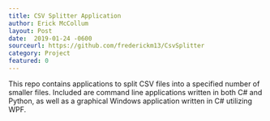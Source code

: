 ```yaml
---
title: CSV Splitter Application
author: Erick McCollum
layout: Post
date:  2019-01-24 -0600
sourceurl: https://github.com/frederickm13/CsvSplitter
category: Project
featured: 0
---
```


This repo contains applications to split CSV files into a specified number of smaller files.
Included are command line applications written in both C# and Python, as well as a graphical Windows application written in C# utilizing WPF.